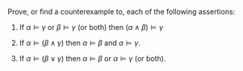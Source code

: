 

Prove, or find a counterexample to, each of the following assertions:<br>

1.  If $\alpha\models\gamma$ or $\beta\models\gamma$ (or both) then
    $(\alpha\land \beta)\models\gamma$<br>

2.  If $\alpha\models (\beta \land \gamma)$ then $\alpha \models \beta$
    and $\alpha \models \gamma$.<br>

3.  If $\alpha\models (\beta \lor \gamma)$ then $\alpha \models \beta$
    or $\alpha \models \gamma$ (or both).<br>
